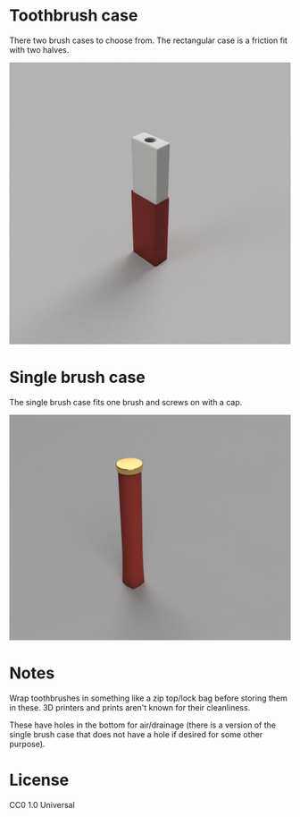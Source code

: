 # Toothbrush case

There two brush cases to choose from. The rectangular case is a friction fit
with two halves.

![Toothbrush case](toothbrush_holder_rendered.png)

# Single brush case

The single brush case fits one brush and screws on with a cap.

![single brush case](single_brush_stand.png)

# Notes

Wrap toothbrushes in something like a zip top/lock bag before storing them in
these. 3D printers and prints aren't known for their cleanliness.

These have holes in the bottom for air/drainage (there is a version of the
single brush case that does not have a hole if desired for some other purpose).

# License

CC0 1.0 Universal
